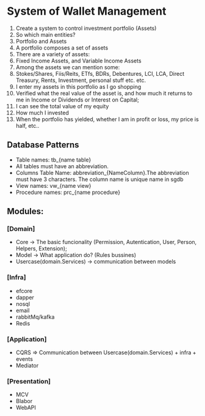 # System of Wallet Management
1. Create a system to control investment portfolio (Assets)
2. So which main entities?
3. Portfolio and Assets
4. A portfolio composes a set of assets
5. There are a variety of assets:
6. Fixed Income Assets, and Variable Income Assets
7. Among the assets we can mention some:
8. Stokes/Shares, Fiis/Reits, ETfs, BDRs, Debentures, LCI, LCA, Direct Treasury, Rents, Investment, personal stuff etc. etc.
9. I enter my assets in this portfolio as I go shopping
10. Verified what the real value of the asset is, and how much it returns to me in Income or Dividends or Interest on Capital;
11. I can see the total value of my equity
12. How much I invested
13. When the portfolio has yielded, whether I am in profit or loss, my price is half, etc..

## Database Patterns
- Table names: tb_{name table}
- All tables must have an abbreviation.
- Columns Table Name: abbreviation_{NameColumn}.The abbreviation must have 3 characters. The column name is unique name in sgdb
- View names: vw_{name view}
- Procedure names: prc_{name procedure}

## Modules:

### [Domain]
- Core   -> The basic funcionality (Permission, Autentication, User, Person, Helpers, Extension);
- Model  -> What application do? (Rules bussines)
- Usercase(domain.Services) -> communication between models

### [Infra]
- efcore
- dapper
- nosql
- email
- rabbitMq/kafka
- Redis

### [Application]
- CQRS => Communication between Usercase(domain.Services) + infra + events
- Mediator

### [Presentation]
- MCV
- Blabor
- WebAPI